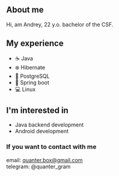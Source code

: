 ## About me
Hi, am Andrey, 22 y.o. bachelor of the CSF.

## My experience
- ☕️ Java
- ❄️ Hibernate
- 🐘 PostgreSQL
- 🍃 Spring boot
- 💻 Linux

## I'm interested in
- Java backend development
- Android development

### If you want to contact with me
email: quanter.box@gmail.com\
telegram: @quanter_gram

<!---
quanter-prog/quanter-prog is a ✨ special ✨ repository because its `README.md` (this file) appears on your GitHub profile.
You can click the Preview link to take a look at your changes.
--->
